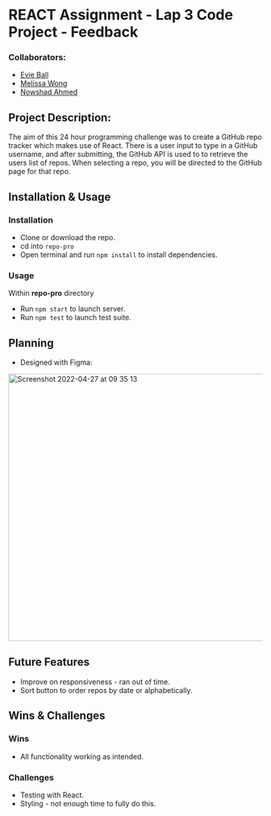 # REACT Assignment - Lap 3 Code Project - Feedback

### Collaborators:
- [Evie Ball](https://github.com/evelyn516)
- [Melissa Wong](https://github.com/melmelg)
- [Nowshad Ahmed](https://github.com/Nowshad10)

## Project Description:
The aim of this 24 hour programming challenge was to create a GitHub repo tracker which makes use of React. There is a user input to type in a GitHub username, and after submitting, the GitHub API is used to to retrieve the users list of repos. When selecting a repo, you will be directed to the GitHub page for that repo.

## Installation & Usage

### Installation
- Clone or download the repo.
- cd into ```repo-pro```
- Open terminal and run ```npm install``` to install dependencies.

### Usage
Within **repo-pro** directory
- Run ```npm start``` to launch server.
- Run ```npm test``` to launch test suite.

## Planning
- Designed with Figma:
<img width="529" alt="Screenshot 2022-04-27 at 09 35 13" src="https://user-images.githubusercontent.com/58670404/165478252-9ac4bfd8-2e02-4f7d-b773-d8c97af52e81.png">


## Future Features
- Improve on responsiveness - ran out of time.
- Sort button to order repos by date or alphabetically.

## Wins & Challenges
### Wins
- All functionality working as intended.

### Challenges
- Testing with React.
- Styling - not enough time to fully do this.
